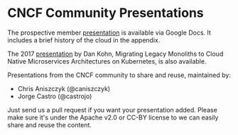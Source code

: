 # CNCF Community Presentations

The prospective member [presentation](https://docs.google.com/presentation/d/1BoxFeENJcINgHbKfygXpXROchiRO2LBT-pzdaOFr4Zg/edit) is available via Google Docs. It includes a brief history of the cloud in the appendix.

The 2017 [presentation](https://docs.google.com/presentation/d/105ZgwafitwXH6_sWevFHHUerciuv4ckDQ_CXjGPjv0Y/edit#slide=id.p4) by Dan Kohn, Migrating Legacy Monoliths to Cloud Native Microservices Architectures on Kubernetes, is also available.

Presentations from the CNCF community to share and reuse, maintained by:

* Chris Aniszczyk (@caniszczyk)
* Jorge Castro (@castrojo)

Just send us a pull request if you want your presentation added. Please make sure it's under the Apache v2.0 or CC-BY license to we can easily share and reuse the content.
